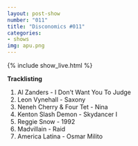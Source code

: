 ```yaml
---
layout: post-show
number: "011"
title: "Disconomics #011"
categories:
- shows
img: apu.png
---
```


{% include show_live.html %}

**Tracklisting**

1. Al Zanders - I Don't Want You To Judge
1. Leon Vynehall - Saxony 
1. Neneh Cherry & Four Tet - Nina
1. Kenton Slash Demon - Skydancer I
1. Reggie Snow - 1992
1. Madvillain - Raid
1. America Latina - Osmar Milito
